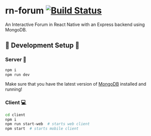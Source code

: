 # rn-forum [![Build Status](https://travis-ci.com/BEW-Projects/rn-forum.svg?branch=master)](https://travis-ci.com/BEW-Projects/rn-forum)
An Interactive Forum in React Native with an Express backend using MongoDB.

## :wrench: Development Setup :wrench:

### Server :nut_and_bolt:
```sh
npm i
npm run dev
```
Make sure that you have the latest version of [MongoDB](https://www.mongodb.com/download-center) installed and running!

### Client :computer:
```sh
cd client
npm i
npm run start-web  # starts web client
npm start  # starts mobile client
```
